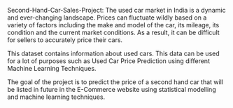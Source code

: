 Second-Hand-Car-Sales-Project:
The used car market in India is a dynamic and ever-changing landscape. Prices can fluctuate wildly based on a variety of factors including the make and model of the car, its mileage, its condition and the current market conditions. As a result, it can be difficult for sellers to accurately price their cars.

This dataset contains information about used cars. This data can be used for a lot of purposes such as Used Car Price Prediction using different Machine Learning Techniques.

The goal of the project is to predict the price of a second hand car that will be listed in future in the E-Commerce website using statistical modelling and machine learning techniques.
